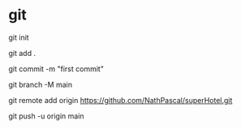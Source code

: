 # git

git init

git add .

git commit -m "first commit"

git branch -M main

git remote add origin https://github.com/NathPascal/superHotel.git

git push -u origin main